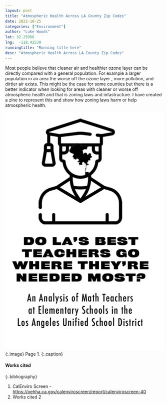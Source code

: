 ```yaml
---
layout: post
title: "Atmospheric Health Across LA County Zip Codes"
date: 2022-10-25
categories: ["Environment"]
author: "Luke Woods"
lat: 32.25906
lng:  -118.42539
runningtitle: "Running title here"
desc: "Atmospheric Health Across LA County Zip Codes"
---
```

Most people believe that cleaner air and healthier ozone layer can be directly compared with a general population. For example a larger population in an area the worse off the ozone layer , more pollution, and dirtier air exists. This might be the case for some counties but there is a better indicator when looking for areas with cleaner or worse off atmospheric health and that is zoning laws and infastructure. I have created a zine to represent this and show how zoning laws harm or help atmospheric health. 


![Zine1](images/Brown1.png)
   {:.image}
Page 1.
   {:.caption}
 


#### Works cited

{:.bibliography}
1. CalEnviro Screen - https://oehha.ca.gov/calenviroscreen/report/calenviroscreen-40
2. Works cited 2
